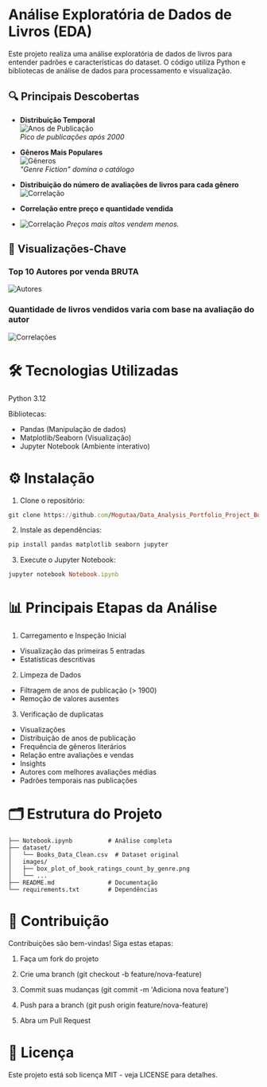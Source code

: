 # Análise Exploratória de Dados de Livros (EDA)
Este projeto realiza uma análise exploratória de dados de livros para entender padrões e características do dataset. O código utiliza Python e bibliotecas de análise de dados para processamento e visualização.

## 🔍 Principais Descobertas
- **Distribuição Temporal**  
  ![Anos de Publicação](images/publication_years_histogram.png)  
  *Pico de publicações após 2000*

- **Gêneros Mais Populares**  
  ![Gêneros](images/genre_distribution_barplot.png)  
  *"Genre Fiction" domina o catálogo*

- **Distribuição do número de avaliações de livros para cada gênero**
  ![Correlação](images/box_plot_of_book_ratings_count_by_genre.png)
  
- **Correlação entre preço e quantidade vendida**
- ![Correlação](images/scatter_plot_of_sale_price_vs_units_sold.png)
  *Preços mais altos vendem menos.*


## 📸 Visualizações-Chave


### Top 10 Autores por venda BRUTA
![Autores](images/top_10_authors_by_total_gross_sales.png)


### Quantidade de livros vendidos varia com base na avaliação do autor
![Correlações](images/box_plot_of_units_sold_by_author_rating.png)




# 🛠️ Tecnologias Utilizadas
Python 3.12

Bibliotecas:

- Pandas (Manipulação de dados)
- Matplotlib/Seaborn (Visualização)
- Jupyter Notebook (Ambiente interativo)

# ⚙️ Instalação

1. Clone o repositório:
```ruby
git clone https://github.com/Mogutaa/Data_Analysis_Portfolio_Project_Book_Sales.git
```
2. Instale as dependências:
```ruby
pip install pandas matplotlib seaborn jupyter
```
3. Execute o Jupyter Notebook:
```ruby
jupyter notebook Notebook.ipynb
```

# 📊 Principais Etapas da Análise
1. Carregamento e Inspeção Inicial
- Visualização das primeiras 5 entradas
- Estatísticas descritivas

2. Limpeza de Dados

- Filtragem de anos de publicação (> 1900)
- Remoção de valores ausentes

3. Verificação de duplicatas

- Visualizações
- Distribuição de anos de publicação
- Frequência de gêneros literários
- Relação entre avaliações e vendas
- Insights
- Autores com melhores avaliações médias
- Padrões temporais nas publicações

# 🗂️ Estrutura do Projeto
```
├── Notebook.ipynb          # Análise completa
├── dataset/
│   └── Books_Data_Clean.csv  # Dataset original
│   images/
│   ├── box_plot_of_book_ratings_count_by_genre.png
│   └── ...
├── README.md               # Documentação
└── requirements.txt        # Dependências
```

# 🤝 Contribuição
Contribuições são bem-vindas! Siga estas etapas:

1. Faça um fork do projeto

2. Crie uma branch (git checkout -b feature/nova-feature)

3. Commit suas mudanças (git commit -m 'Adiciona nova feature')

4. Push para a branch (git push origin feature/nova-feature)

5. Abra um Pull Request

# 📄 Licença
Este projeto está sob licença MIT - veja LICENSE para detalhes.
